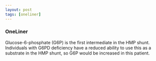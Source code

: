 ```yaml
---
layout: post
tags: [oneliner]
---
```



### OneLiner

Glucose-6-phosphate (G6P) is the first intermediate in the HMP shunt. Individuals with G6PD deficiency have a reduced ability to use this as a substrate in the HMP shunt, so G6P would be increased in this patient.
